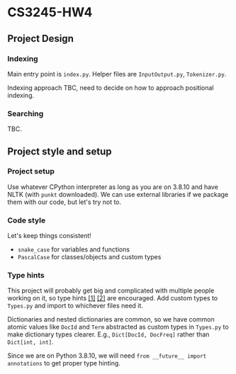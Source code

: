 # CS3245-HW4

## Project Design

### Indexing

Main entry point is `index.py`. Helper files are `InputOutput.py`, `Tokenizer.py`.

Indexing approach TBC, need to decide on how to approach positional indexing.

### Searching

TBC.

## Project style and setup

### Project setup

Use whatever CPython interpreter as long as you are on 3.8.10 and have NLTK (with `punkt` downloaded).
We can use external libraries if we package them with our code, but let's try not to.

### Code style

Let's keep things consistent!
* `snake_case` for variables and functions
* `PascalCase` for classes/objects and custom types

### Type hints

This project will probably get big and complicated with multiple people working on it,
so type hints
[[1]](https://peps.python.org/pep-0484/)
[[2]](https://docs.python.org/3.8/library/typing.html)
are encouraged. Add custom types to `Types.py` and import to whichever files need it.

Dictionaries and nested dictionaries are common, so we have common atomic values like `DocId` and `Term`
abstracted as custom types in `Types.py` to make dictionary types clearer. E.g., `Dict[DocId, DocFreq]`
rather than `Dict[int, int]`.

Since we are on Python 3.8.10, we will need `from __future__ import annotations` to get proper type hinting.


